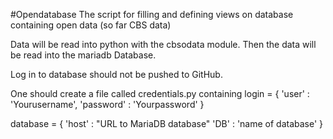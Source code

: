 #Opendatabase
The script for filling and defining views on database containing open data (so far CBS data)

Data will be read into python with the cbsodata module.
Then the data will be read into the mariadb Database.

Log in to database should not be pushed to GitHub.


One should create a file called credentials.py containing
login = {
    'user' : 'Yourusername',
    'password' : 'Yourpassword'
}

database = {
    'host' : "URL to MariaDB database"
    'DB' : 'name of database'
}

